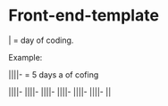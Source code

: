 # Front-end-template

| = day of coding. 

Example: 

||||-  = 5 days a of cofing 

||||- ||||- ||||- ||||- ||||-
||||- ||   
